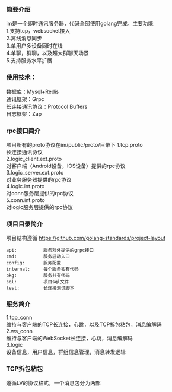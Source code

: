 ### 简要介绍
im是一个即时通讯服务器，代码全部使用golang完成。主要功能  
1.支持tcp，websocket接入  
2.离线消息同步  
3.单用户多设备同时在线    
4.单聊，群聊，以及超大群聊天场景  
5.支持服务水平扩展
### 使用技术：
数据库：Mysql+Redis  
通讯框架：Grpc  
长连接通讯协议：Protocol Buffers  
日志框架：Zap  
### rpc接口简介
项目所有的proto协议在im/public/proto/目录下
1.tcp.proto  
长连接通讯协议  
2.logic_client.ext.proto  
对客户端（Android设备，IOS设备）提供的rpc协议  
3.logic_server.ext.proto    
对业务服务器提供的rpc协议  
4.logic.int.proto  
对conn服务层提供的rpc协议  
5.conn.int.proto  
对logic服务层提供的rpc协议  
### 项目目录简介
项目结构遵循 https://github.com/golang-standards/project-layout
```
api:          服务对外提供的grpc接口
cmd:          服务启动入口
config:       服务配置
internal:     每个服务私有代码
pkg:          服务共有代码
sql:          项目sql文件
test:         长连接测试脚本
```
### 服务简介
1.tcp_conn  
维持与客户端的TCP长连接，心跳，以及TCP拆包粘包，消息编解码  
2.ws_conn  
维持与客户端的WebSocket长连接，心跳，消息编解码  
3.logic  
设备信息，用户信息，群组信息管理，消息转发逻辑  
### TCP拆包粘包
遵循LV的协议格式，一个消息包分为两部

